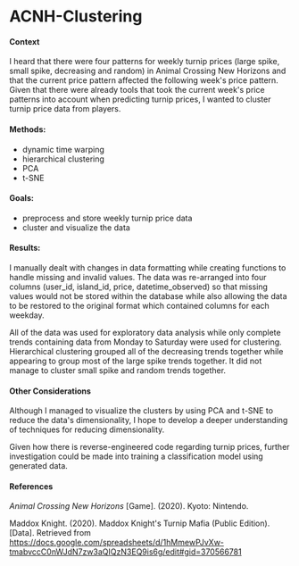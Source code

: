 # ACNH-Clustering

#### Context
I heard that there were four patterns for weekly turnip prices (large spike, small spike, decreasing and random) 
in Animal Crossing New Horizons and that the current price pattern affected the following week's price pattern. 
Given that there were already tools that took the current week's price patterns into account when predicting turnip prices, 
I wanted to cluster turnip price data from players. 

#### Methods:
- dynamic time warping
- hierarchical clustering
- PCA
- t-SNE

#### Goals:
- preprocess and store weekly turnip price data
- cluster and visualize the data

#### Results:
I manually dealt with changes in data formatting while creating functions to handle missing and invalid values.
The data was re-arranged into four columns (user_id, island_id, price, datetime_observed) so that missing values would not be 
stored within the database while also allowing the data to be restored to the original format which contained columns for each weekday.


All of the data was used for exploratory data analysis while only complete trends containing data from Monday to Saturday were used for clustering.
Hierarchical clustering grouped all of the decreasing trends together while appearing to group most of the large spike trends together.
It did not manage to cluster small spike and random trends together.

#### Other Considerations
Although I managed to visualize the clusters by using PCA and t-SNE to reduce the data's dimensionality, I hope to develop a deeper understanding of techniques for reducing dimensionality.

Given how there is reverse-engineered code regarding turnip prices, further investigation could be made into training a classification model using generated data.

#### References
*Animal Crossing New Horizons* [Game]. (2020). Kyoto: Nintendo.

Maddox Knight. (2020). Maddox Knight's Turnip Mafia (Public Edition). [Data]. Retrieved from https://docs.google.com/spreadsheets/d/1hMmewPJvXw-tmabvccC0nWJdN7zw3aQIQzN3EQ9is6g/edit#gid=370566781
